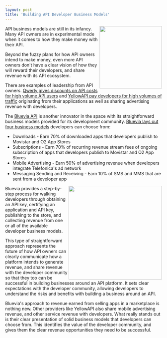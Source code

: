 ```yaml
---
layout: post
title: 'Building API Developer Business Models'
---
```

<a title="Bluevia API" href="https://bluevia.com/en/"><img src="http://kinlane-productions.s3.amazonaws.com/api-evangelist/bluevia/bluevia-logo.jpg" alt="" width="200" align="right" /></a>API business models are still in its infancy. Many API owners are in experimental mode when it comes to how they make money with their API.<p></p>
Beyond the fuzzy plans for how API owners intend to make money, even more API owners don't have a clear vision of how they will reward their developers, and share revenue with its API ecosystem.<p></p>
There are examples of leadership from API owners. <a title="Qwerly gives discounts of API costs for high volume API users" href="http://blog.apievangelist.com/2011/05/24/whats-next-for-apis-learning-from-social-apis/">Qwerly gives discounts on API costs for high volume API users</a> and <a title="YellowAPI pay developers for high volumes of traffic" href="http://blog.programmableweb.com/2011/06/01/should-we-be-limiting-developers-api-usage/">YellowAPI pay developers for high volumes of traffic</a> originating from their applications as well as sharing advertising revenue with developers.<p></p>
The <a title="Bluevia API" href="https://bluevia.com/en/">Bluevia API</a> is another innovator in the space with its straightforward business models provided for its development community. <a title="Bluevia lays out four business models" href="https://bluevia.com/en/page/view/menupath/main.gotomarket.sell.businessModels">Bluevia lays out four business models</a> developers can choose from:
<ul class="mainlist">
	<li>Downloads - Earn 70% of downloaded apps that developers publish to Movistar and O2 App Stores</li>
	<li>Subscriptions - Earn 70% of recurring revenue stream fees of ongoing subscription of apps that developers publish to Movistar and O2 App Stores</li>
	<li>Mobile Advertising - Earn 50% of advertising revenue when developers integrate Telefonica's ad network</li>
	<li>Messaging Sending and Receiving - Earn 10% of SMS and MMS that are sent from a developer app</li>
</ul>
<a title="Bluevia lays out four business models" href="https://bluevia.com/en/page/view/menupath/main.gotomarket.sell.businessModels"><img src="http://kinlane-productions.s3.amazonaws.com/api-evangelist/bluevia/bluevia-business-models.png" alt="" width="300" align="right" /></a>Bluevia provides a step-by-step process for walking developers through obtaining an API key, certifying an application and API key, publishing to the store, and collecting revenue from one or all of the available developer business models.<p></p>
This type of straightforward approach represents the future of how API owners can clearly communicate how a platform intends to generate revenue, and share revenue with the developer community so that they too can be successful in building businesses around an API platform. It sets clear expectations with the developer community, allowing developers to understand the risks and benefits with building a business around an API.<p></p>
Bluevia's approach to revenue earned from selling apps in a marketplace is nothing new. Other providers like YellowAPI also share mobile advertising revenue, and other service revenue with developers. What really stands out is their clear presentation of solid business models that developers can choose from. This identifies the value of the developer community, and gives them the clear revenue opportunities they need to be successful.
